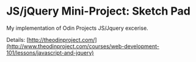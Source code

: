 # JS/jQuery Mini-Project: Sketch Pad

My implementation of Odin Projects JS/Jquery excerise.

Details:
[http://theodinproject.com/](http://www.theodinproject.com/courses/web-development-101/lessons/javascript-and-jquery)




